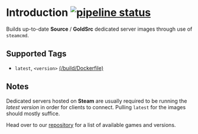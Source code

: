 # Introduction [![pipeline status](https://gitlab.com/theohbrothers/docker-sourceservers/badges/master/pipeline.svg)](https://gitlab.com/theohbrothers/docker-sourceservers/commits/master)

Builds up-to-date **Source** / **GoldSrc** dedicated server images through use of `steamcmd`.

## Supported Tags

* `latest`, `<version>`  [(/build/Dockerfile)](https://gitlab.com/theohbrothers/docker-sourceservers/blob/master/build/Dockerfile)

## Notes

Dedicated servers hosted on **Steam** are usually required to be running the *latest version* in order for clients to connect. Pulling `latest` for the images should mostly suffice.

Head over to our [repository](https://hub.docker.com/u/theohbrothers) for a list of available games and versions.
